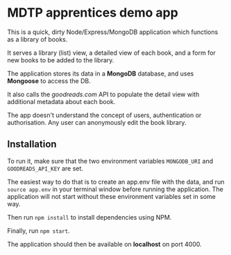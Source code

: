 MDTP apprentices demo app
=========================

This is a quick, dirty Node/Express/MongoDB application which functions as a library of books.

It serves a library (list) view, a detailed view of each book, and a form for new books to be added to the library.

The application stores its data in a **MongoDB** database, and uses **Mongoose** to access the DB.

It also calls the *goodreads.com* API to populate the detail view with additional metadata about each book.

The app doesn't understand the concept of users, authentication or authorisation. Any user can anonymously edit the book library.

Installation
-----------

To run it, make sure that the two environment variables ```MONGODB_URI``` and ```GOODREADS_API_KEY``` are set.

The easiest way to do that is to create an app.env file with the data, and run ```source app.env``` in your terminal window before running the application. The application will not start without these environment variables set in some way.

Then run ```npm install``` to install dependencies using NPM.

Finally, run ```npm start```.

The application should then be available on **localhost** on port 4000.
